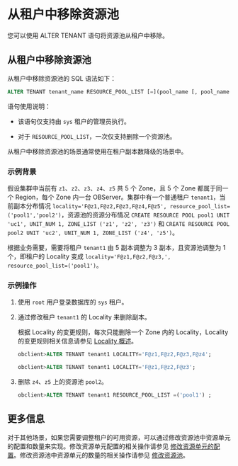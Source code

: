 从租户中移除资源池 
==============================

您可以使用 ALTER TENANT 语句将资源池从租户中移除。

从租户中移除资源池 
------------------------------

从租户中移除资源池的 SQL 语法如下：

```sql
ALTER TENANT tenant_name RESOURCE_POOL_LIST [=](pool_name [, pool_name...]) ;
```



语句使用说明：

* 该语句仅支持由 `sys` 租户的管理员执行。

  

* 对于 `RESOURCE_POOL_LIST`，一次仅支持删除一个资源池。

  




从租户中移除资源池的场景通常使用在租户副本数降级的场景中。

### 示例背景 

假设集群中当前有 `z1`、`z2`、`z3`、`z4`、`z5` 共 5 个 Zone，且 5 个 Zone 都属于同一个 Region，每个 Zone 内一台 OBServer。集群中有一个普通租户 `tenant1`，当前副本分布情况 `locality='F@z1,F@z2,F@z3,F@z4,F@z5', resource_pool_list=('pool1','pool2')`，资源池的资源分布情况 `CREATE RESOURCE POOL pool1 UNIT 'uc1', UNIT_NUM 1, ZONE_LIST ('z1', 'z2', 'z3')` 和 `CREATE RESOURCE POOL pool2 UNIT 'uc2', UNIT_NUM 1, ZONE_LIST ('z4', 'z5')`。

根据业务需要，需要将租户 `tenant1` 由 5 副本调整为 3 副本，且资源池调整为 1 个，即租户的 Locality 变成 `locality='F@z1,F@z2,F@z3,', resource_pool_list=('pool1')`。

### 示例操作 

1. 使用 `root` 用户登录数据库的 `sys` 租户。

   

2. 通过修改租户 `tenant1` 的 Locality 来删除副本。

   根据 Locality 的变更规则，每次只能删除一个 Zone 内的 Locality，Locality 的变更规则相关信息请参见 [Locality 概述](t2108853.md#topic-2108853)。

   ```sql
   obclient>ALTER TENANT tenant1 LOCALITY='F@z1,F@z2,F@z3,F@z4';
   
   obclient>ALTER TENANT tenant1 LOCALITY='F@z1,F@z2,F@z3';
   ```

   

3. 删除 `z4`、`z5` 上的资源池 `pool2`。

   ```sql
   obclient>ALTER TENANT tenant1 RESOURCE_POOL_LIST =('pool1') ;
   ```

   




更多信息 
-------------------------

对于其他场景，如果您需要调整租户的可用资源，可以通过修改资源池中资源单元的配置和数量来实现。修改资源单元配置的相关操作请参见 [修改资源单元的配置](../3.management-resource-unit/2.modify-the-configuration-of-a-resource-unit.md)。修改资源池中资源单元的数量的相关操作请参见 [修改资源池](../5.manage-resource-pools-1/2.modifies-the-resource-pool.md)。
